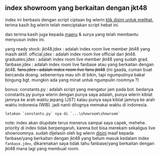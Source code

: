 ## index showroom yang berkaitan dengan jkt48

index ini berbasis dengan script ciptaan bg wlerin [klik disini untuk melihat](https://github.com/wlerin/showroom), terima kasih bg wlerin telah menciptakan script hebat ini.

dan terima kasih juga kepada [maeru](https://github.com/maeruuuuu) & surya yang telah membantu menyusun index ini.



yang ready stock:
jkt48.jdex : adalah index room live member jkt48 yang masih aktif.
official.jdex : adalah index room live official dari jkt48.
graduates.jdex : adalah index room live member jkt48 yang sudah grad.
fanbase.jdex : adalah index room live fanbase atau yang berkaitan dengan jkt48.
~~fans.jdex : adalah index room live fans jkt48~~ (ini gaada, cuman buat bercanda doang. sebenernya mau sih di bikin, tapi ngumpulinya bakal bingung bgt. mungkin ada yang minat untuk ngumpulin roomnya ?)

bonus:
constants.py : adalah script yang mengatur jam pada bot. bedanya constants.py punya wlerin dengan punya saya adalah, punya wlerin kiblat jamnya ke arah waktu jepang 
(JST) kalau punya saya kiblat jamnya ke arah waktu indonesia (WIB). jadi nanti dilognya memakai waktu di indonesia.
```
letakan `constants.py` nya di `...\showroom\showroom`
```


note: 
index akan diupdate terus menerus sampai saya capek, mehehe.
priority di index tidak berpengaruh, karena bot bisa merekam sekaligus live showroomnya. sudah dijelasin oleh bg wlerin [disini](https://github.com/wlerin/showroom/issues/29#issuecomment-733889216)
maaf kepada fanbase/yang berkaitan dengan jkt48 yang belum masuk kedalam index `fanbase.jdex`, dikarenakan saya tidak tahu fanbase/yang berkaitan dengan jkt48 mana lagi yang membuat room.
